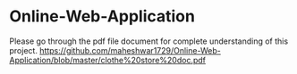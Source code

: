 # Online-Web-Application
Please go through the pdf file document for complete understanding of this project. 
https://github.com/maheshwar1729/Online-Web-Application/blob/master/clothe%20store%20doc.pdf
